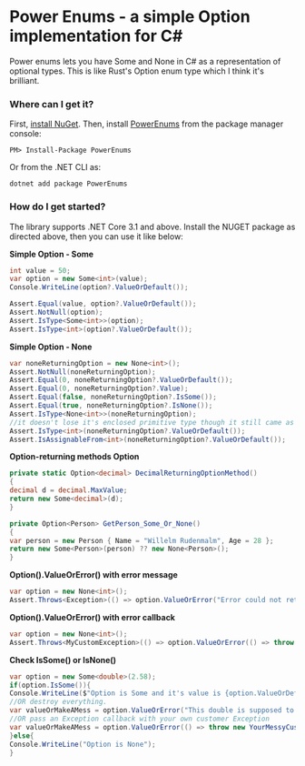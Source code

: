 # Power Enums - a simple Option<Type> implementation for C#
Power enums lets you have Some<T> and None in C# as a representation of optional types. This is like Rust's Option<T> enum type which I think it's brilliant.

### Where can I get it?

First, [install NuGet](http://docs.nuget.org/docs/start-here/installing-nuget). Then, install [PowerEnums](https://www.nuget.org/packages/PowerEnums/) from the package manager console:

```
PM> Install-Package PowerEnums
```
Or from the .NET CLI as:
```
dotnet add package PowerEnums
```

### How do I get started?

The library supports .NET Core 3.1 and above. Install the NUGET package as directed above, then you can use it like below:

**Simple Option - Some<T>**
```csharp
int value = 50;
var option = new Some<int>(value);
Console.WriteLine(option?.ValueOrDefault());

Assert.Equal(value, option?.ValueOrDefault());
Assert.NotNull(option);
Assert.IsType<Some<int>>(option);
Assert.IsType<int>(option?.ValueOrDefault());
```

**Simple Option - None<T>**
```csharp
var noneReturningOption = new None<int>();
Assert.NotNull(noneReturningOption);
Assert.Equal(0, noneReturningOption?.ValueOrDefault());
Assert.Equal(0, noneReturningOption?.Value);
Assert.Equal(false, noneReturningOption?.IsSome());
Assert.Equal(true, noneReturningOption?.IsNone());
Assert.IsType<None<int>>(noneReturningOption);
//it doesn't lose it's enclosed primitive type though it still came as None
Assert.IsType<int>(noneReturningOption?.ValueOrDefault()); 
Assert.IsAssignableFrom<int>(noneReturningOption?.ValueOrDefault()); 
```

**Option-returning methods Option<T>**
```csharp
private static Option<decimal> DecimalReturningOptionMethod()
{
decimal d = decimal.MaxValue;
return new Some<decimal>(d);
}

private Option<Person> GetPerson_Some_Or_None()
{
var person = new Person { Name = "Willelm Rudenmalm", Age = 28 };
return new Some<Person>(person) ?? new None<Person>();
}
```

**Option<T>().ValueOrError() with error message**
```csharp
var option = new None<int>();
Assert.Throws<Exception>(() => option.ValueOrError("Error could not retrieve item , item is null or default"));
```

**Option<T>().ValueOrError() with error callback**
```csharp
var option = new None<int>();
Assert.Throws<MyCustomException>(() => option.ValueOrError(() => throw new MyCustomException("Error could not find item")));
```

**Check IsSome() or IsNone()**
```csharp
var option = new Some<double>(2.58);
if(option.IsSome()){
Console.WriteLine($"Option is Some and it's value is {option.ValueOrDefault()}");
//OR destroy everything.
var valueOrMakeAMess = option.ValueOrError("This double is supposed to be here now I'm going to have to throw an exception"); //without saying, this throws a bomb (an Exception)
//OR pass an Exception callback with your own customer Exception
var valueOrMakeAMess = option.ValueOrError(() => throw new YourMessyCustomException("You must never not have this double")); //without saying, this throws a bomb (a YourMessyCustomException)
}else{
Console.WriteLine("Option is None");
}
```



